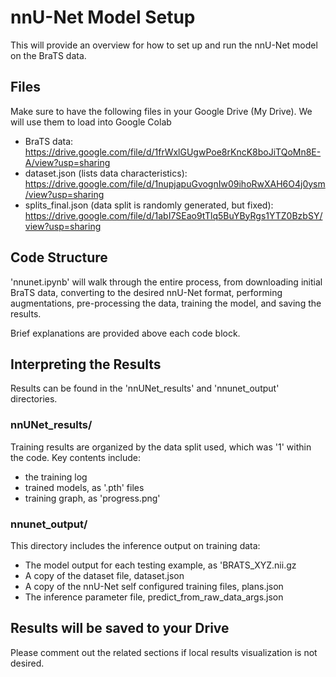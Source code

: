 # nnU-Net Model Setup

This will provide an overview for how to set up and run the nnU-Net model on the BraTS data.


## Files

Make sure to have the following files in your Google Drive (My Drive). We will use them to load into Google Colab

 - BraTS data: https://drive.google.com/file/d/1frWxlGUgwPoe8rKncK8boJiTQoMn8E-A/view?usp=sharing
 - dataset.json (lists data characteristics): https://drive.google.com/file/d/1nupjapuGvognIw09ihoRwXAH6O4j0ysm/view?usp=sharing
 - splits_final.json (data split is randomly generated, but fixed): https://drive.google.com/file/d/1abI7SEao9tTlq5BuYByRgs1YTZ0BzbSY/view?usp=sharing

## Code Structure

'nnunet.ipynb' will walk through the entire process, from downloading initial BraTS data, converting to the desired nnU-Net format, performing augmentations, pre-processing the data, training the model, and saving the results.

Brief explanations are provided above each code block.

## Interpreting the Results

Results can be found in the 'nnUNet_results' and 'nnunet_output' directories.

### nnUNet_results/

Training results are organized by the data split used, which was '1' within the code. Key contents include:

 - the training log
 - trained models, as '.pth' files
 - training graph, as 'progress.png'

### nnunet_output/

This directory includes the inference output on training data:
 - The model output for each testing example, as 'BRATS_XYZ.nii.gz
 - A copy of the dataset file, dataset.json
 - A copy of the nnU-Net self configured training files, plans.json
 - The inference parameter file, predict_from_raw_data_args.json

## Results will be saved to your Drive

Please comment out the related sections if local results visualization is not desired.
